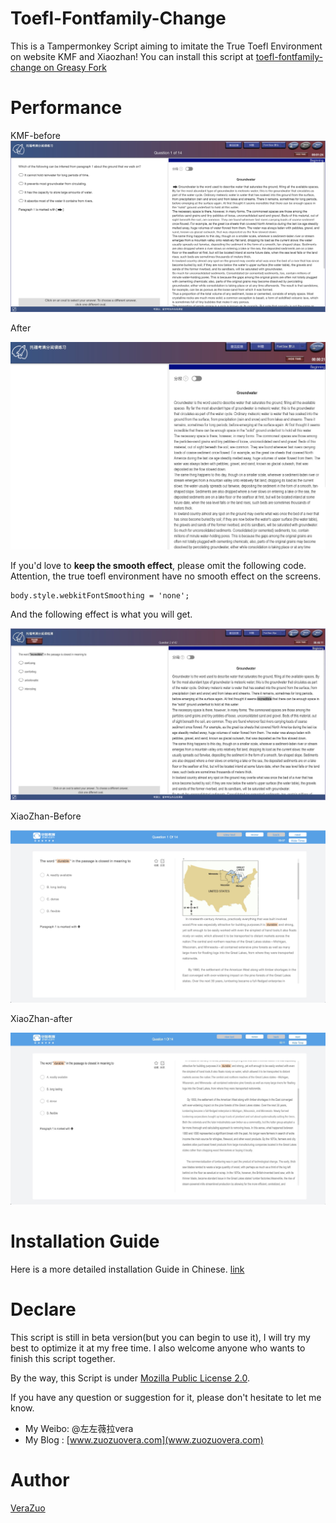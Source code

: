 # Toefl-Fontfamily-Change

This is a Tampermonkey Script aiming to imitate the True Toefl Environment on website KMF and Xiaozhan!
You can install this script at [toefl-fontfamily-change on Greasy Fork](https://greasyfork.org/zh-CN/scripts/377254-toefl-fontfamily-change)

# Performance

KMF-before
![kmf-before.jpg](./images/kmf-before.jpg)



After

![kmftoefl.jpg](./images/kmf_without_smooth.jpg)



If you'd love to **keep the smooth effect**, please omit the following code. Attention, the true toefl environment have no smooth effect on the screens.

```
body.style.webkitFontSmoothing = 'none';
```

And the following effect is what you will get.

![kmftoefl.jpg](./images/kmftoefl.jpg)



XiaoZhan-Before

![xiaozhan-before.jpg](./images/xiaozhan-before.jpg)



XiaoZhan-after

![xiaozhantoefl.jpg](./images/xiaozhantoefl.jpg)



# Installation Guide

Here is a more detailed installation Guide in Chinese. [link](https://www.zuozuovera.com/archives/1597/)

# Declare

This script is still in beta version(but you can begin to use it), I will try my best to optimize it at my free time. I also welcome anyone who wants to finish this script together.

By the way, this Script is under [Mozilla Public License 2.0](https://choosealicense.com/licenses/mpl-2.0/).

If you have any question or suggestion for it, please don't hesitate to let me know.

* My Weibo: @左左薇拉vera
* My Blog : [www.zuozuovera.com](www.zuozuovera.com)



# Author

[VeraZuo](https://github.com/verazuo)

